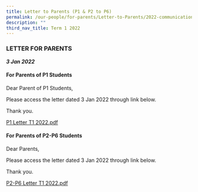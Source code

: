 ```yaml
---
title: Letter to Parents (P1 & P2 to P6)
permalink: /our-people/for-parents/Letter-to-Parents/2022-communications/Term-1-2022/3Jan2022
description: ""
third_nav_title: Term 1 2022
---
```

### LETTER FOR PARENTS
***3 Jan 2022***

#### For Parents of P1 Students
Dear Parent of P1 Students,  
  
Please access the letter dated 3 Jan 2022 through link below.  
  
Thank you.  
  
[P1 Letter T1 2022.pdf](/files/P1%20Letter%20T1%202022.pdf)

#### For Parents of P2-P6 Students
Dear Parents,  
  
Please access the letter dated 3 Jan 2022 through link below.  
  
Thank you.  
  
[P2-P6 Letter T1 2022.pdf](/files/P2-P6%20Letter%20T1%202022.pdf)
